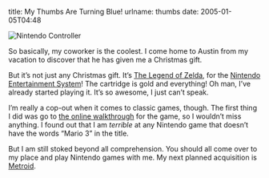 title: My Thumbs Are Turning Blue!
urlname: thumbs
date: 2005-01-05T04:48

![Nintendo Controller][a]

[a]: {static}/images/2005-01-05-nes-controller.jpg

So basically, my coworker is the coolest. I come home to Austin from my vacation to discover that he has given me a
Christmas gift.

But it&#x02bc;s not just any Christmas gift. It&#x02bc;s [The Legend of Zelda][b], for the [Nintendo Entertainment
System][c]! The cartridge is gold and everything! Oh man, I&#x02bc;ve already started playing it. It&#x02bc;s so
awesome, I just can&#x02bc;t speak.

[b]: https://en.wikipedia.org/wiki/The_Legend_of_Zelda_(video_game)
[c]: https://en.wikipedia.org/wiki/Nintendo_Entertainment_System

I&#x02bc;m really a cop-out when it comes to classic games, though. The first thing I did was go to [the online
walkthrough][d] for the game, so I wouldn&#x02bc;t miss anything. I found out that I am _terrible_ at any Nintendo game
that doesn&#x02bc;t have the words &ldquo;Mario 3&rdquo; in the title.

[d]: https://web.archive.org/web/20050310014240/http://zelda.com/universe/walkthrough_z1.html

But I am still stoked beyond all comprehension. You should all come over to my place and play Nintendo games with me. My
next planned acquisition is [Metroid][e].

[e]: https://web.archive.org/web/20050902211037/http://www.classicgaming.com/mdb/m1/index.htm
